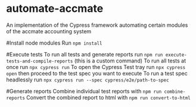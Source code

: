 # automate-accmate
An implementation of the Cypress framework automating certain modules of the accmate accounting system


#Install node modules
Run `npm install`

#Execute tests
To run all tests and generate reports run `npm run execute-tests-and-compile-reports` (this is a custom command)
To run all tests at once run `npx cypress run`
To open the Cypress Test tray run `npx cypress open` then proceed to the test spec you want to execute
To run a test spec headlessly run `npx cypress run --spec cypress/e2e/path-to-spec`

#Generate reports
Combine individual test reports with `npm run combine-reports`
Convert the combined report to html with `npm run convert-to-html`
